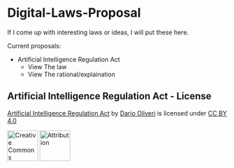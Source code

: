 # Digital-Laws-Proposal
If I come up with interesting laws or ideas, I will put these here.

Current proposals:
- Artificial Intelligence Regulation Act
  - View The law
  - View The rational/explaination

## Artificial Intelligence Regulation Act - License

[Artificial Intelligence Regulation Act](https://github.com/Darelbi/Digital-Laws-Proposal) by [Dario Oliveri](https://github.com/Darelbi) 
is licensed under [CC BY 4.0](https://creativecommons.org/licenses/by/4.0/?ref=chooser-v1) 

<img src="https://mirrors.creativecommons.org/presskit/icons/cc.svg?ref=chooser-v1" alt="Creative Commons" width="70" height="70"> <img src="https://mirrors.creativecommons.org/presskit/icons/by.svg?ref=chooser-v1" alt="Attribution" width="70" height="70">